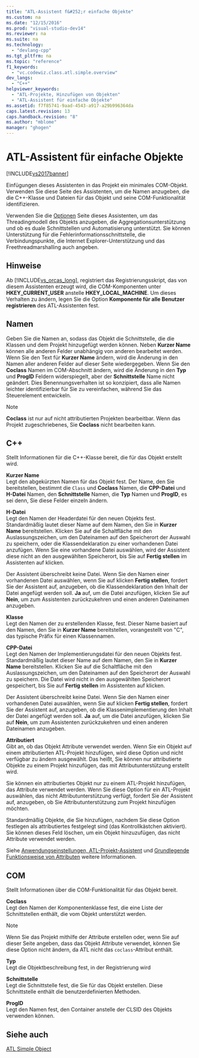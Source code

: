 ```yaml
---
title: "ATL-Assistent f&#252;r einfache Objekte"
ms.custom: na
ms.date: "12/15/2016"
ms.prod: "visual-studio-dev14"
ms.reviewer: na
ms.suite: na
ms.technology: 
  - "devlang-cpp"
ms.tgt_pltfrm: na
ms.topic: "reference"
f1_keywords: 
  - "vc.codewiz.class.atl.simple.overview"
dev_langs: 
  - "C++"
helpviewer_keywords: 
  - "ATL-Projekte, Hinzufügen von Objekten"
  - "ATL-Assistent für einfache Objekte"
ms.assetid: f7f85741-9aad-4543-a917-a29b996364da
caps.latest.revision: 13
caps.handback.revision: "8"
ms.author: "mblome"
manager: "ghogen"
---
```

# ATL-Assistent f&#252;r einfache Objekte
[!INCLUDE[vs2017banner](../../assembler/inline/includes/vs2017banner.md)]

Einfügungen dieses Assistenten in das Projekt ein minimales COM\-Objekt.  Verwenden Sie diese Seite des Assistenten, um die Namen anzugeben, die die C\+\+\-Klasse und Dateien für das Objekt und seine COM\-Funktionalität identifizieren.  
  
 Verwenden Sie die [Optionen](../../atl/reference/options-atl-simple-object-wizard.md) Seite dieses Assistenten, um das Threadingmodell des Objekts anzugeben, die Aggregationsunterstützung und ob es duale Schnittstellen und Automatisierung unterstützt.  Sie können Unterstützung für die Fehlerinformationsschnittstelle, die Verbindungspunkte, die Internet Explorer\-Unterstützung und das Freethreadmarshalling auch angeben.  
  
## Hinweise  
 Ab [!INCLUDE[vs_orcas_long](../../atl/reference/includes/vs_orcas_long_md.md)], registriert das Registrierungsskript, das von diesem Assistenten erzeugt wird, die COM\-Komponenten unter **HKEY\_CURRENT\_USER** anstelle **HKEY\_LOCAL\_MACHINE**.  Um dieses Verhalten zu ändern, legen Sie die Option **Komponente für alle Benutzer registrieren** des ATL\-Assistenten fest.  
  
## Namen  
 Geben Sie die Namen an, sodass das Objekt die Schnittstelle, die die Klassen und dem Projekt hinzugefügt werden können.  Neben **Kurzer Name** können alle anderen Felder unabhängig von anderen bearbeitet werden.  Wenn Sie den Text für **Kurzer Name** ändern, wird die Änderung in den Namen aller anderen Felder auf dieser Seite wiedergegeben.  Wenn Sie den **Coclass** Namen im COM\-Abschnitt ändern, wird die Änderung in den **Typ** und **ProgID** Feldern widerspiegelt, aber der **Schnittstelle** Name nicht geändert.  Dies Benennungsverhalten ist so konzipiert, dass alle Namen leichter identifizierbar für Sie zu vereinfachen, während Sie das Steuerelement entwickeln.  
  
> [!NOTE]
>  **Coclass** ist nur auf nicht attributierten Projekten bearbeitbar.  Wenn das Projekt zugeschriebenes, Sie **Coclass** nicht bearbeiten kann.  
  
## C\+\+  
 Stellt Informationen für die C\+\+\-Klasse bereit, die für das Objekt erstellt wird.  
  
 **Kurzer Name**  
 Legt den abgekürzten Namen für das Objekt fest.  Der Name, den Sie bereitstellen, bestimmt die `Class` und **Coclass** Namen, die **CPP\-Datei** und **H\-Datei** Namen, den **Schnittstelle** Namen, die **Typ** Namen und **ProgID**, es sei denn, Sie diese Felder einzeln ändern.  
  
 **H\-Datei**  
 Legt den Namen der Headerdatei für den neuen Objekts fest.  Standardmäßig lautet dieser Name auf dem Namen, den Sie in **Kurzer Name** bereitstellen.  Klicken Sie auf die Schaltfläche mit den Auslassungszeichen, um den Dateinamen auf den Speicherort der Auswahl zu speichern, oder die Klassendeklaration zu einer vorhandenen Datei anzufügen.  Wenn Sie eine vorhandene Datei auswählen, wird der Assistent diese nicht an den ausgewählten Speicherort, bis Sie auf **Fertig stellen** im Assistenten auf klicken.  
  
 Der Assistent überschreibt keine Datei.  Wenn Sie den Namen einer vorhandenen Datei auswählen, wenn Sie auf klicken **Fertig stellen**, fordert Sie der Assistent auf, anzugeben, ob die Klassendeklaration den Inhalt der Datei angefügt werden soll.  **Ja** auf, um die Datei anzufügen, klicken Sie auf **Nein**, um zum Assistenten zurückzukehren und einen anderen Dateinamen anzugeben.  
  
 **Klasse**  
 Legt den Namen der zu erstellenden Klasse, fest.  Dieser Name basiert auf den Namen, den Sie in **Kurzer Name** bereitstellen, vorangestellt von "C", das typische Präfix für einen Klassennamen.  
  
 **CPP\-Datei**  
 Legt den Namen der Implementierungsdatei für den neuen Objekts fest.  Standardmäßig lautet dieser Name auf dem Namen, den Sie in **Kurzer Name** bereitstellen.  Klicken Sie auf die Schaltfläche mit den Auslassungszeichen, um den Dateinamen auf den Speicherort der Auswahl zu speichern.  Die Datei wird nicht in den ausgewählten Speicherort gespeichert, bis Sie auf **Fertig stellen** im Assistenten auf klicken.  
  
 Der Assistent überschreibt keine Datei.  Wenn Sie den Namen einer vorhandenen Datei auswählen, wenn Sie auf klicken **Fertig stellen**, fordert Sie der Assistent auf, anzugeben, ob die Klassenimplementierung den Inhalt der Datei angefügt werden soll.  **Ja** auf, um die Datei anzufügen, klicken Sie auf **Nein**, um zum Assistenten zurückzukehren und einen anderen Dateinamen anzugeben.  
  
 **Attributiert**  
 Gibt an, ob das Objekt Attribute verwendet werden.  Wenn Sie ein Objekt auf einem attributierten ATL\-Projekt hinzufügen, wird diese Option und nicht verfügbar zu ändern ausgewählt.  Das heißt, Sie können nur attributierte Objekte zu einem Projekt hinzufügen, das mit Attributunterstützung erstellt wird.  
  
 Sie können ein attributiertes Objekt nur zu einem ATL\-Projekt hinzufügen, das Attribute verwendet werden.  Wenn Sie diese Option für ein ATL\-Projekt auswählen, das nicht Attributunterstützung verfügt, fordert Sie der Assistent auf, anzugeben, ob Sie Attributunterstützung zum Projekt hinzufügen möchten.  
  
 Standardmäßig Objekte, die Sie hinzufügen, nachdem Sie diese Option festlegen als attributiertes festgelegt sind \(das Kontrollkästchen aktiviert\).  Sie können dieses Feld löschen, um ein Objekt hinzuzufügen, das nicht Attribute verwendet werden.  
  
 Siehe [Anwendungseinstellungen, ATL\-Projekt\-Assistent](../../atl/reference/application-settings-atl-project-wizard.md) und [Grundlegende Funktionsweise von Attributen](../../windows/basic-mechanics-of-attributes.md) weitere Informationen.  
  
## COM  
 Stellt Informationen über die COM\-Funktionalität für das Objekt bereit.  
  
 **Coclass**  
 Legt den Namen der Komponentenklasse fest, die eine Liste der Schnittstellen enthält, die vom Objekt unterstützt werden.  
  
> [!NOTE]
>  Wenn Sie das Projekt mithilfe der Attribute erstellen oder, wenn Sie auf dieser Seite angeben, dass das Objekt Attribute verwendet, können Sie diese Option nicht ändern, da ATL nicht das `coclass`\-Attribut enthält.  
  
 **Typ**  
 Legt die Objektbeschreibung fest, in der Registrierung wird  
  
 **Schnittstelle**  
 Legt die Schnittstelle fest, die Sie für das Objekt erstellen.  Diese Schnittstelle enthält die benutzerdefinierten Methoden.  
  
 **ProgID**  
 Legt den Namen fest, den Container anstelle der CLSID des Objekts verwenden können.  
  
## Siehe auch  
 [ATL Simple Object](../../atl/reference/adding-an-atl-simple-object.md)